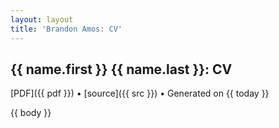 ```yaml
---
layout: layout
title: 'Brandon Amos: CV'
---
```


<section class="content">

# {{ name.first }} {{ name.last }}: CV

<section class="byline">
  [PDF]({{ pdf }}) &bull;
  [source]({{ src }}) &bull;
  Generated on {{ today }}
</section>


{{ body }}

</section>
